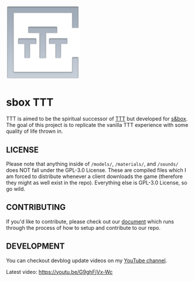 <h1><img src="assets/ttt-logo.png" alt="TTT logo" height="200"/></h1>

# sbox TTT

TTT is aimed to be the spiritual successor of [TTT](https://ttt.badking.net/) but developed for [s&box](https://sbox.facepunch.com/news). The goal of this project is to replicate the vanilla TTT experience with some quality of life thrown in.

## LICENSE

Please note that anything inside of `/models/`, `/materials/`, and `/sounds/` does NOT fall under the GPL-3.0 License. These are compiled files which I am forced to distribute whenever a client downloads the game (therefore they might as well exist in the repo). Everything else is GPL-3.0 License, so go wild.

## CONTRIBUTING

If you'd like to contribute, please check out our [document](https://github.com/mzegar/sbox-TTT/blob/main/CONTRIBUTING.md) which runs through the process of how to setup and contribute to our repo.

## DEVELOPMENT

You can checkout devblog update videos on my [YouTube channel](https://www.youtube.com/channel/UCk2IAm1j9o_3GWrqf537gNg).

Latest video: https://youtu.be/G9ghFjVx-Wc
